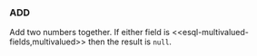 <!--
This is generated by ESQL's AbstractFunctionTestCase. Do no edit it. See ../README.md for how to regenerate it.
-->

### ADD
Add two numbers together. If either field is <<esql-multivalued-fields,multivalued>> then the result is `null`.

